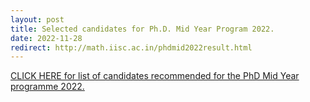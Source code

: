 ```yaml
---
layout: post
title: Selected candidates for Ph.D. Mid Year Program 2022.
date: 2022-11-28
redirect: http://math.iisc.ac.in/phdmid2022result.html
---
```


[CLICK HERE for list of candidates recommended for the PhD Mid Year programme 2022.](http://math.iisc.ac.in/phdmid2022result.html)
